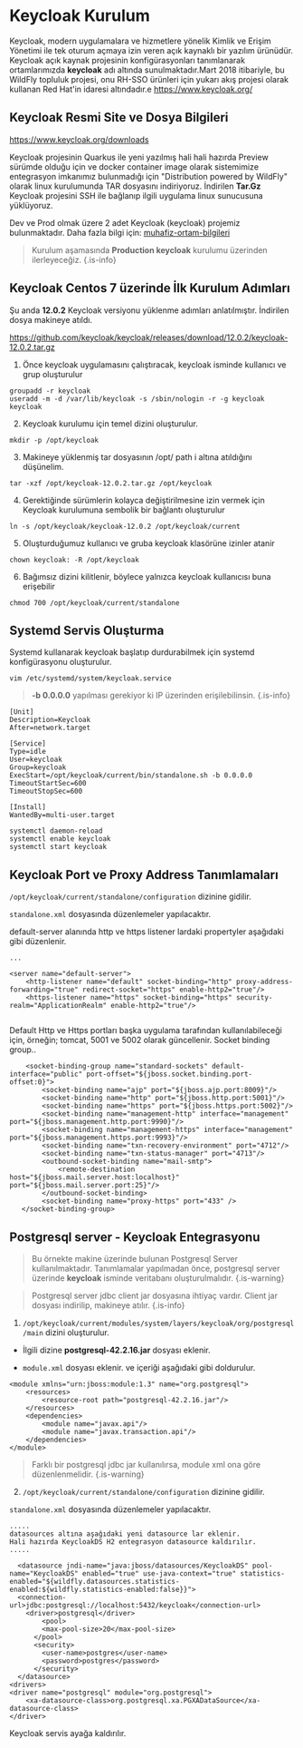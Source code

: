 # Keycloak Kurulum

Keycloak, modern uygulamalara ve hizmetlere yönelik Kimlik ve Erişim Yönetimi ile tek oturum açmaya izin veren açık kaynaklı bir yazılım ürünüdür.
Keycloak açık kaynak projesinin konfigürasyonları tanımlanarak ortamlarımızda **keycloak** adı altında sunulmaktadır.Mart 2018 itibariyle, bu WildFly topluluk projesi, onu RH-SSO ürünleri için yukarı akış projesi olarak kullanan Red Hat'in idaresi altındadır.e
https://www.keycloak.org/

## Keycloak Resmi Site ve Dosya Bilgileri

https://www.keycloak.org/downloads

Keycloak projesinin Quarkus ile yeni yazılmış hali hali hazırda Preview sürümde olduğu için ve docker container image olarak sistemimize entegrasyon imkanımız bulunmadığı için "Distribution powered by WildFly" olarak linux kurulumunda TAR dosyasını indiriyoruz. 
İndirilen **Tar.Gz** Keycloak projesini SSH ile bağlanıp ilgili uygulama linux sunucusuna yüklüyoruz.

Dev ve Prod olmak üzere 2 adet Keycloak (keycloak) projemiz bulunmaktadır. Daha fazla bilgi için: [muhafiz-ortam-bilgileri](/Urunler/muhafiz/muhafiz-ortam-bilgileri)

> Kurulum aşamasında **Production keycloak** kurulumu üzerinden ilerleyeceğiz.
{.is-info}
## Keycloak Centos 7 üzerinde İlk Kurulum Adımları 

Şu anda **12.0.2** Keycloak versiyonu yüklenme adımları anlatılmıştır. İndirilen dosya makineye atıldı.

https://github.com/keycloak/keycloak/releases/download/12.0.2/keycloak-12.0.2.tar.gz

1. Önce keycloak uygulamasını çalıştıracak, keycloak isminde kullanıcı ve grup oluşturulur
```
groupadd -r keycloak
useradd -m -d /var/lib/keycloak -s /sbin/nologin -r -g keycloak keycloak
```

2. Keycloak kurulumu için temel dizini oluşturulur.

```
mkdir -p /opt/keycloak
```

3. Makineye yüklenmiş tar dosyasının /opt/ path i altına atıldığını düşünelim.

```
tar -xzf /opt/keycloak-12.0.2.tar.gz /opt/keycloak
```

4. Gerektiğinde sürümlerin kolayca değiştirilmesine izin vermek için Keycloak kurulumuna sembolik bir bağlantı oluşturulur

```
ln -s /opt/keycloak/keycloak-12.0.2 /opt/keycloak/current
```

5. Oluşturduğumuz kullanıcı ve gruba keycloak klasörüne izinler atanir

```
chown keycloak: -R /opt/keycloak
```

6. Bağımsız dizini kilitlenir, böylece yalnızca keycloak kullanıcısı buna erişebilir

```
chmod 700 /opt/keycloak/current/standalone
```

## Systemd Servis Oluşturma

Systemd kullanarak keycloak başlatıp durdurabilmek için systemd konfigürasyonu oluşturulur.
```
vim /etc/systemd/system/keycloak.service
```

> **-b 0.0.0.0** yapılması gerekiyor ki IP üzerinden erişilebilinsin.
{.is-info}

```
[Unit]
Description=Keycloak
After=network.target
 
[Service]
Type=idle
User=keycloak
Group=keycloak
ExecStart=/opt/keycloak/current/bin/standalone.sh -b 0.0.0.0
TimeoutStartSec=600
TimeoutStopSec=600
 
[Install]
WantedBy=multi-user.target
```

```
systemctl daemon-reload
systemctl enable keycloak
systemctl start keycloak
```

## Keycloak Port ve Proxy Address Tanımlamaları 

`/opt/keycloak/current/standalone/configuration` dizinine gidilir.

`standalone.xml` dosyasında düzenlemeler yapılacaktır.

default-server alanında http ve https listener lardaki propertyler aşağıdaki gibi düzenlenir.

```
... 

<server name="default-server">
	<http-listener name="default" socket-binding="http" proxy-address-forwarding="true" redirect-socket="https" enable-http2="true"/>
	<https-listener name="https" socket-binding="https" security-realm="ApplicationRealm" enable-http2="true"/>
          
```

Default Http ve Https portları başka uygulama tarafından kullanılabileceği için, örneğin; tomcat, 5001 ve 5002 olarak güncellenir.
Socket binding group..
```
    <socket-binding-group name="standard-sockets" default-interface="public" port-offset="${jboss.socket.binding.port-offset:0}">
        <socket-binding name="ajp" port="${jboss.ajp.port:8009}"/>
        <socket-binding name="http" port="${jboss.http.port:5001}"/>
        <socket-binding name="https" port="${jboss.https.port:5002}"/>
        <socket-binding name="management-http" interface="management" port="${jboss.management.http.port:9990}"/>
        <socket-binding name="management-https" interface="management" port="${jboss.management.https.port:9993}"/>
        <socket-binding name="txn-recovery-environment" port="4712"/>
        <socket-binding name="txn-status-manager" port="4713"/>
        <outbound-socket-binding name="mail-smtp">
            <remote-destination host="${jboss.mail.server.host:localhost}" port="${jboss.mail.server.port:25}"/>
        </outbound-socket-binding>
        <socket-binding name="proxy-https" port="433" />
   </socket-binding-group>

```



## Postgresql server - Keycloak Entegrasyonu

> Bu örnekte makine üzerinde bulunan Postgresql Server kullanılmaktadır. Tanımlamalar yapılmadan önce, postgresql server üzerinde **keycloak** isminde veritabanı oluşturulmalıdır.
{.is-warning}

> Postgresql server jdbc client jar dosyasına ihtiyaç vardır. Client jar dosyası indirilip, makineye atılır.
{.is-info}

1. `/opt/keycloak/current/modules/system/layers/keycloak/org/postgresql/main` dizini oluşturulur.

- İlgili dizine **postgresql-42.2.16.jar** dosyası eklenir.

- `module.xml` dosyası eklenir. ve içeriği aşağıdaki gibi doldurulur.

```
<module xmlns="urn:jboss:module:1.3" name="org.postgresql">
    <resources>
        <resource-root path="postgresql-42.2.16.jar"/>
    </resources>
    <dependencies>
        <module name="javax.api"/>
        <module name="javax.transaction.api"/>
    </dependencies>
</module>
```

> Farklı bir postgresql jdbc jar kullanılırsa, module xml ona göre düzenlenmelidir. 
{.is-warning}


2. `/opt/keycloak/current/standalone/configuration` dizinine gidilir.

`standalone.xml` dosyasında düzenlemeler yapılacaktır.

```
.....
datasources altına aşağıdaki yeni datasource lar eklenir. 
Hali hazırda KeycloakDS H2 entegrasyon datasource kaldırılır.
.....

  <datasource jndi-name="java:jboss/datasources/KeycloakDS" pool-name="KeycloakDS" enabled="true" use-java-context="true" statistics-enabled="${wildfly.datasources.statistics-enabled:${wildfly.statistics-enabled:false}}">
  <connection-url>jdbc:postgresql://localhost:5432/keycloak</connection-url>
    <driver>postgresql</driver>
    	<pool>
      	<max-pool-size>20</max-pool-size>
      </pool>
      <security>
      	<user-name>postgres</user-name>
        <password>postgres</password>
      </security>
  </datasource>
<drivers>
<driver name="postgresql" module="org.postgresql">
	<xa-datasource-class>org.postgresql.xa.PGXADataSource</xa-datasource-class>
</driver>

```

Keycloak servis ayağa kaldırılır.

